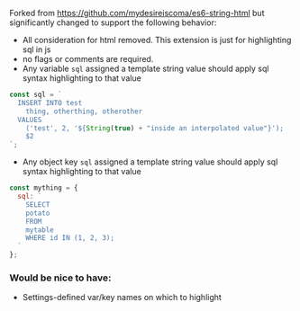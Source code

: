 Forked from https://github.com/mydesireiscoma/es6-string-html but significantly changed to support the following behavior:

- All consideration for html removed. This extension is just for highlighting sql in js
- no flags or comments are required.
- Any variable `sql` assigned a template string value should apply sql syntax highlighting to that value

```js
const sql = `
  INSERT INTO test
    thing, otherthing, otherother
  VALUES
    ('test', 2, '${String(true) + "inside an interpolated value"}');
    $2
`;
```

- Any object key `sql` assigned a template string value should apply sql syntax highlighting to that value

```js
const mything = {
  sql: `
    SELECT
    potato
    FROM
    mytable
    WHERE id IN (1, 2, 3);
  `
};
```

### Would be nice to have:

- Settings-defined var/key names on which to highlight
